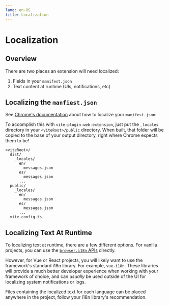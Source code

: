 ```yaml
---
lang: en-US
title: Localization
---
```


# Localization

## Overview

There are two places an extension will need localized:

1. Fields in your `manifest.json`
2. Text content at runtime (UIs, notifications, etc)

## Localizing the `manfiest.json`

See [Chrome's documentation](https://developer.chrome.com/docs/extensions/reference/i18n/) about how to localize your `manifest.json`:

To accomplish this with `vite-plugin-web-extension`, just put the `_locales` directory in your `<viteRoot>/public` directory. When built, that folder will be copied to the base of your output directory, right where Chrome expects them to be!

```
<viteRoot>/
  dist/
    _locales/
      en/
        messages.json
      es/
        messages.json
      ...
  public/
    _locales/
      en/
        messages.json
      es/
        messages.json
      ...
  vite.config.ts
```

## Localizing Text At Runtime

To localizing text at runtime, there are a few different options. For vanilla projects, you can use the [`browser.i18n` APIs](https://developer.chrome.com/docs/extensions/reference/i18n/) directly.

However, for Vue or React projects, you will likely want to use the framework's standard i18n library. For example, `vue-i18n`. These libraries will provide a much better developer experience when working with your framework of choice, and can _usually_ be used outside of the UI for localizing system notifications or logs.

Files containing the localized text for each language can be placed anywhere in the project, follow your i18n library's recommendation.
